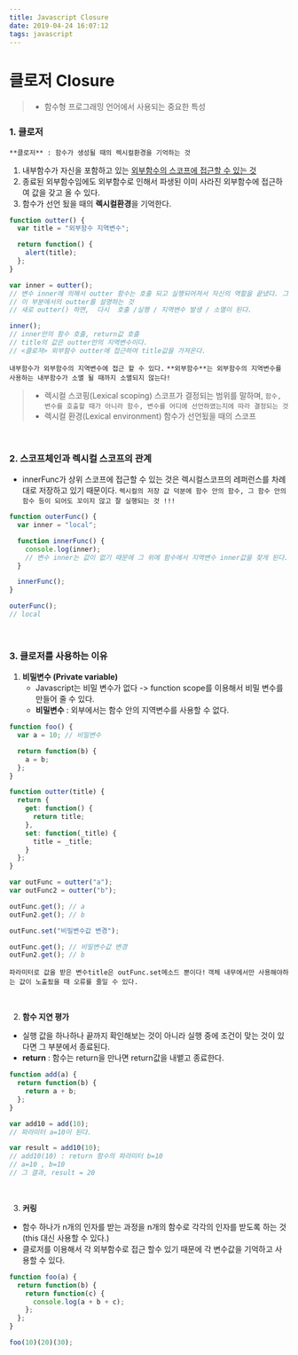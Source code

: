 ```yaml
---
title: Javascript Closure
date: 2019-04-24 16:07:12
tags: javascript
---
```


# 클로저 Closure

> - 함수형 프로그래밍 언어에서 사용되는 중요한 특성

### 1. 클로저

`**클로저** : 함수가 생성될 때의 렉시컬환경을 기억하는 것`

1. 내부함수가 자신을 포함하고 있는 <u>외부함수의 스코프에 접근할 수 있는 것</u>
2. 종료된 외부함수임에도 외부함수로 인해서 파생된 이미 사라진 외부함수에 접근하여 값을 갖고 올 수 있다.
3. 함수가 선언 됬을 때의 **렉시컬환경**을 기억한다.

```js
function outter() {
  var title = "외부함수 지역변수";

  return function() {
    alert(title);
  };
}

var inner = outter();
// 변수 inner에 의해서 outter 함수는 호출 되고 실행되어져서 자신의 역할을 끝냈다. 그리고 그 안의 지역변수 title은 소멸됬다.
// 이 부분에서의 outter를 설명하는 것
// 새로 outter() 하면,  다시  호출 /실행 / 지역변수 발생 / 소멸이 된다.

inner();
// inner안의 함수 호출, return값 호출
// title의 값은 outter안의 지역변수이다.
// <클로져> 외부함수 outter에 접근하여 title값을 가져온다.
```

`내부함수가 외부함수의 지역변수에 접근 할 수 있다.`
`**외부함수**는 외부함수의 지역변수를 사용하는 내부함수가 소멸 될 때까지 소멸되지 않는다!`

> - 렉시컬 스코핑(Lexical scoping)
>   스코프가 결정되는 범위를 말하며, `함수, 변수를 호출할 때가 아니라 함수, 변수를 어디에 선언하였는지에 따라 결정되는 것`
> - 렉시컬 환경(Lexical environment)
>   함수가 선언됬을 때의 스코프

<br>

### 2. 스코프체인과 렉시컬 스코프의 관계

- innerFunc가 상위 스코프에 접근할 수 있는 것은 렉시컬스코프의 레퍼런스를 차례대로 저장하고 있기 때문이다.
  `렉시컬의 저장 값 덕분에 함수 안의 함수, 그 함수 안의 함수 등이 되어도 꼬이지 않고 잘 실행되는 것 !!!`

```js
function outerFunc() {
  var inner = "local";

  function innerFunc() {
    console.log(inner);
    // 변수 inner는 값이 없기 때문에 그 위에 함수에서 지역변수 inner값을 찾게 된다.
  }

  innerFunc();
}

outerFunc();
// local
```

<br>

### 3. 클로저를 사용하는 이유

1. **비밀변수 (Private variable)**
   - Javascript는 비밀 변수가 없다 -> function scope를 이용해서 비밀 변수를 만들어 줄 수 있다.
   - **비밀변수** : 외부에서는 함수 안의 지역변수를 사용할 수 없다.

```js
function foo() {
  var a = 10; // 비밀변수

  return function(b) {
    a = b;
  };
}
```

```js
function outter(title) {
  return {
    get: function() {
      return title;
    },
    set: function(_title) {
      title = _title;
    }
  };
}

var outFunc = outter("a");
var outFunc2 = outter("b");

outFunc.get(); // a
outFun2.get(); // b

outFunc.set("비밀변수값 변경");

outFunc.get(); // 비밀변수값 변경
outFun2.get(); // b
```

`파라미터로 값을 받은 변수title은 outFunc.set메소드 뿐이다!`
`객체 내무에서만 사용해야하는 값이 노출됬을 때 오류를 줄일 수 있다.`

<br>

2. **함수 지연 평가**

- 실행 값을 하나하나 끝까지 확인해보는 것이 아니라 실행 중에 조건이 맞는 것이 있다면 그 부분에서 종료된다.
- **return** : 함수는 return을 만나면 return값을 내뱉고 종료한다.

```js
function add(a) {
  return function(b) {
    return a + b;
  };
}

var add10 = add(10);
// 파라미터 a=10이 된다.

var result = add10(10);
// add10(10) : return 함수의 파라미터 b=10
// a=10 , b=10
// 그 결과, result = 20
```

<br>

3. **커링**

- 함수 하나가 n개의 인자를 받는 과정을 n개의 함수로 각각의 인자를 받도록 하는 것 (this 대신 사용할 수 있다.)
- 클로저를 이용해서 각 외부함수로 접근 할수 있기 때문에 각 변수값을 기억하고 사용할 수 있다.

```js
function foo(a) {
  return function(b) {
    return function(c) {
      console.log(a + b + c);
    };
  };
}

foo(10)(20)(30);
```
